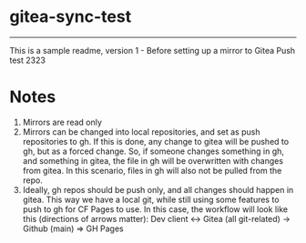 # gitea-sync-test
___
This is a sample readme, version 1 - Before setting up a mirror to Gitea
Push test
2323
# Notes
1. Mirrors are read only
2. Mirrors can be changed into local repositories, and set as push repositories to gh. If this is done, any change to gitea will be pushed to gh, but as a forced change. So, if someone changes something in gh, and something in gitea, the file in gh will be overwritten with changes from gitea. In this scenario, files in gh will also not be pulled from the repo.
3. Ideally, gh repos should be push only, and all changes should happen in gitea. This way we have a local git, while still using some features to push to gh for CF Pages to use.
In this case, the workflow will look like this (directions of arrows matter):
Dev client <-> Gitea (all git-related) -> Github (main) => GH Pages


